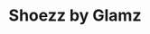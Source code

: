 ---
address: Hoogstraat 2
title: Shoezz by Glamz
city: Weert
zip: 6001 EV
country: Netherlands
lat: 51.254173
lng: 5.707015
phone: 0495 623211
email: shoezz@glamz.nl
url: 
---